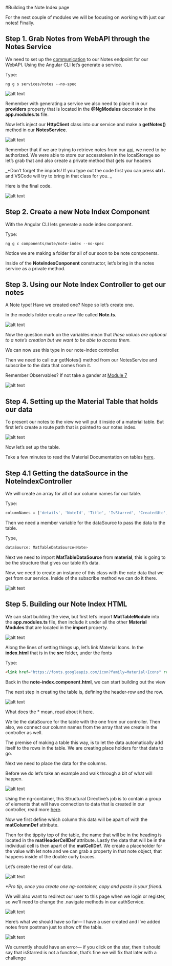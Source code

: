 #Building the Note Index page

For the next couple of modules we will be focusing on working with just our notes! Finally. 

## Step 1. Grab Notes from WebAPI through the Notes Service

We need to set up the [communication](https://media.giphy.com/media/vIg5t0KHYqgE0/giphy.gif) to our Notes endpoint for our WebAPI. Using the Angular CLI let’s generate a service.

Type: 
```shell
ng g s services/notes --no-spec
```
![alt text](./images/0.010/00.PNG "Logo Title Text 1")

Remember with generating a service we also need to place it in our **providers** property that is located in the **@NgModules** decorator in the **app.modules.ts** file.

Now let’s inject our **HttpClient** class into our service and make a **getNotes()** method in our **NotesService**.

![alt text](./images/0.010/01.PNG "Logo Title Text 1")

Remember that if we are trying to retrieve notes from our [api](https://kcpelevennote.azurewebsites.net/swagger/ui/index#!/Notes/Notes_Get), we need to be authorized. We were able to store our accesstoken in the localStorage so let’s grab that and also create a private method that gets our headers

_*Don’t forget the imports! If you type out the code first you can press **ctrl .** and VSCode will try to bring in that class for you. _

Here is the final code. 

![alt text](./images/0.010/02.PNG "Logo Title Text 1")

## Step 2. Create a new Note Index Component

With the Angular CLI lets generate a node index component. 

Type: 
```shell 
ng g c components/note/note-index --no-spec
```

Notice we are making a folder for all of our soon to be note components.

Inside of the **NoteIndexConponent** constructor, let’s bring in the notes service as a private method. 

## Step 3. Using our Note Index Controller to get our notes

A Note type! Have we created one? Nope so let’s create one. 

In the models folder create a new file called **Note.ts**.

![alt text](./images/0.010/03.PNG "Logo Title Text 1")

Now the question mark on the variables mean that _these values are optional to a note’s creation but we want to be able to access them._

We can now use this type in our note-index controller. 

Then we need to call our getNotes() method from our NotesService and subscribe to the data that comes from it. 

Remember Observables? If not take a gander at [Module 7](module7.md)

![alt text](./images/0.010/04.PNG "Logo Title Text 1")

## Step 4. Setting up the Material Table that holds our data 

To present our notes to the view we will put it inside of a material table. But first let’s create a route path that is pointed to our notes index.

![alt text](./images/0.010/05.PNG "Logo Title Text 1")

Now let’s set up the table. 

Take a few minutes to read the Material Documentation on tables [here](https://material.angular.io/components/table/overview).


## Step 4.1 Getting the dataSource in the NoteIndexController 

We will create an array for all of our column names for our table.

Type:  
```js 
columnNames = ['details', 'NoteId', 'Title', 'IsStarred', 'CreatedUtc', 'buttons'];
```
Then we need a member variable for the dataSource to pass the data to the table.

Type, 
```js 
dataSource: MatTableDataSource<Note>
```

Next we need to import **MatTableDataSource** from **material**, this is going to be the structure that gives our table it’s data.

Now, we need to create an instance of this class with the note data that we get from our service. Inside of the subscribe method we can do it there. 

![alt text](./images/0.010/tablerefa.PNG "Logo Title Text 1")


## Step 5. Building our Note Index HTML

We can start building the view, but first let’s import **MatTableModule** into the **app.modules.ts** file, then include it under all the other **Material Modules** that are located in the **import** property.

![alt text](./images/0.010/09.PNG "Logo Title Text 1")

Along the lines of setting things up, let’s link Material Icons. In the **index.html** that is in the **src** folder, under the fonts

Type: 
```html
<link href="https://fonts.googleapis.com/icon?family=Material+Icons" rel="stylesheet"> 
```
Back in the **note-index.component.html**, we can start building out the view 

The next step in creating the table is,  defining the header-row and the row. 

![alt text](./images/0.010/10.PNG "Logo Title Text 1")

What does the * mean, read about it [here](https://angular.io/guide/structural-directives#prefer-the-asterisk--syntax).

We tie the dataSource for the table with the one from our controller. Then also, we connect our column names from the array that we create in the controller as well. 

The premise of making a table this way, is to let the data automatically add itself to the rows in the table. We are creating place holders for that data to go. 

Next we need to place the data for the columns. 

Before we do let’s take an example and walk through a bit of what will happen.

![alt text](./images/0.010/11.PNG "Logo Title Text 1")

Using the ng-container, this Structural Directive’s job is to contain a group of elements that will have connection to data that is created in our controller, read more [here](https://angular.io/guide/structural-directives#group-sibling-elements-with-ng-container).

Now we first define which column this data will be apart of with the **matColumnDef** attribute. 

Then for the tippity top of the table, the name that will be in the heading is located in the **matHeaderCellDef** attribute.
Lastly the data that will be in the individual cell is then apart of the **matCellDef**. We create a placeholder for the value with let note and we can grab a property in that note object, that happens inside of the double curly braces.

Let’s create the rest of our data. 

![alt text](./images/0.010/12.PNG "Logo Title Text 1")

_*Pro tip, once you create one ng-container, copy and paste is your friend._ 

We will also want to redirect our user to this page when we login or register, so we’ll need to change the .navigate methods in our authService. 

![alt text](./images/0.010/13.PNG "Logo Title Text 1")


Here’s what we should have so far— I have a user created and I’ve added notes from postman just to show off the table. 

![alt text](./images/0.010/14.PNG "Logo Title Text 1")

We currently should have an error— if you click on the star, then it should say that isStarred is not a function, that’s fine we will fix that later with a challenge
